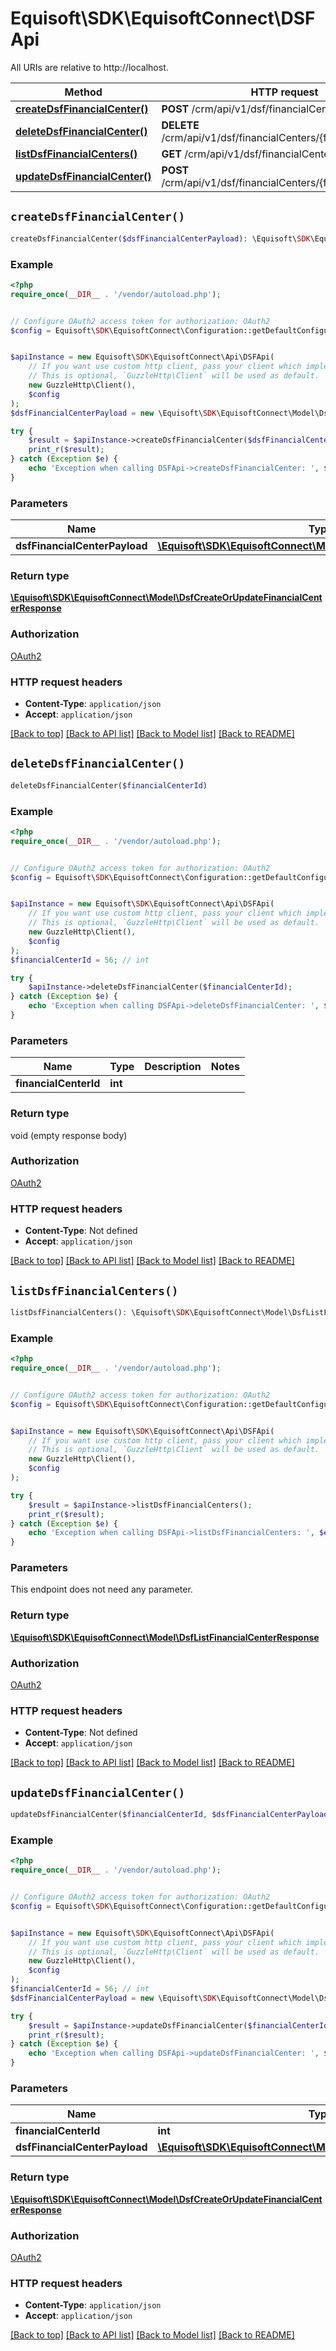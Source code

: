 # Equisoft\SDK\EquisoftConnect\DSFApi

All URIs are relative to http://localhost.

Method | HTTP request | Description
------------- | ------------- | -------------
[**createDsfFinancialCenter()**](DSFApi.md#createDsfFinancialCenter) | **POST** /crm/api/v1/dsf/financialCenters | 
[**deleteDsfFinancialCenter()**](DSFApi.md#deleteDsfFinancialCenter) | **DELETE** /crm/api/v1/dsf/financialCenters/{financialCenterId} | 
[**listDsfFinancialCenters()**](DSFApi.md#listDsfFinancialCenters) | **GET** /crm/api/v1/dsf/financialCenters | 
[**updateDsfFinancialCenter()**](DSFApi.md#updateDsfFinancialCenter) | **POST** /crm/api/v1/dsf/financialCenters/{financialCenterId} | 


## `createDsfFinancialCenter()`

```php
createDsfFinancialCenter($dsfFinancialCenterPayload): \Equisoft\SDK\EquisoftConnect\Model\DsfCreateOrUpdateFinancialCenterResponse
```



### Example

```php
<?php
require_once(__DIR__ . '/vendor/autoload.php');


// Configure OAuth2 access token for authorization: OAuth2
$config = Equisoft\SDK\EquisoftConnect\Configuration::getDefaultConfiguration()->setAccessToken('YOUR_ACCESS_TOKEN');


$apiInstance = new Equisoft\SDK\EquisoftConnect\Api\DSFApi(
    // If you want use custom http client, pass your client which implements `GuzzleHttp\ClientInterface`.
    // This is optional, `GuzzleHttp\Client` will be used as default.
    new GuzzleHttp\Client(),
    $config
);
$dsfFinancialCenterPayload = new \Equisoft\SDK\EquisoftConnect\Model\DsfFinancialCenterPayload(); // \Equisoft\SDK\EquisoftConnect\Model\DsfFinancialCenterPayload

try {
    $result = $apiInstance->createDsfFinancialCenter($dsfFinancialCenterPayload);
    print_r($result);
} catch (Exception $e) {
    echo 'Exception when calling DSFApi->createDsfFinancialCenter: ', $e->getMessage(), PHP_EOL;
}
```

### Parameters

Name | Type | Description  | Notes
------------- | ------------- | ------------- | -------------
 **dsfFinancialCenterPayload** | [**\Equisoft\SDK\EquisoftConnect\Model\DsfFinancialCenterPayload**](../Model/DsfFinancialCenterPayload.md)|  |

### Return type

[**\Equisoft\SDK\EquisoftConnect\Model\DsfCreateOrUpdateFinancialCenterResponse**](../Model/DsfCreateOrUpdateFinancialCenterResponse.md)

### Authorization

[OAuth2](../../README.md#OAuth2)

### HTTP request headers

- **Content-Type**: `application/json`
- **Accept**: `application/json`

[[Back to top]](#) [[Back to API list]](../../README.md#endpoints)
[[Back to Model list]](../../README.md#models)
[[Back to README]](../../README.md)

## `deleteDsfFinancialCenter()`

```php
deleteDsfFinancialCenter($financialCenterId)
```



### Example

```php
<?php
require_once(__DIR__ . '/vendor/autoload.php');


// Configure OAuth2 access token for authorization: OAuth2
$config = Equisoft\SDK\EquisoftConnect\Configuration::getDefaultConfiguration()->setAccessToken('YOUR_ACCESS_TOKEN');


$apiInstance = new Equisoft\SDK\EquisoftConnect\Api\DSFApi(
    // If you want use custom http client, pass your client which implements `GuzzleHttp\ClientInterface`.
    // This is optional, `GuzzleHttp\Client` will be used as default.
    new GuzzleHttp\Client(),
    $config
);
$financialCenterId = 56; // int

try {
    $apiInstance->deleteDsfFinancialCenter($financialCenterId);
} catch (Exception $e) {
    echo 'Exception when calling DSFApi->deleteDsfFinancialCenter: ', $e->getMessage(), PHP_EOL;
}
```

### Parameters

Name | Type | Description  | Notes
------------- | ------------- | ------------- | -------------
 **financialCenterId** | **int**|  |

### Return type

void (empty response body)

### Authorization

[OAuth2](../../README.md#OAuth2)

### HTTP request headers

- **Content-Type**: Not defined
- **Accept**: `application/json`

[[Back to top]](#) [[Back to API list]](../../README.md#endpoints)
[[Back to Model list]](../../README.md#models)
[[Back to README]](../../README.md)

## `listDsfFinancialCenters()`

```php
listDsfFinancialCenters(): \Equisoft\SDK\EquisoftConnect\Model\DsfListFinancialCenterResponse
```



### Example

```php
<?php
require_once(__DIR__ . '/vendor/autoload.php');


// Configure OAuth2 access token for authorization: OAuth2
$config = Equisoft\SDK\EquisoftConnect\Configuration::getDefaultConfiguration()->setAccessToken('YOUR_ACCESS_TOKEN');


$apiInstance = new Equisoft\SDK\EquisoftConnect\Api\DSFApi(
    // If you want use custom http client, pass your client which implements `GuzzleHttp\ClientInterface`.
    // This is optional, `GuzzleHttp\Client` will be used as default.
    new GuzzleHttp\Client(),
    $config
);

try {
    $result = $apiInstance->listDsfFinancialCenters();
    print_r($result);
} catch (Exception $e) {
    echo 'Exception when calling DSFApi->listDsfFinancialCenters: ', $e->getMessage(), PHP_EOL;
}
```

### Parameters

This endpoint does not need any parameter.

### Return type

[**\Equisoft\SDK\EquisoftConnect\Model\DsfListFinancialCenterResponse**](../Model/DsfListFinancialCenterResponse.md)

### Authorization

[OAuth2](../../README.md#OAuth2)

### HTTP request headers

- **Content-Type**: Not defined
- **Accept**: `application/json`

[[Back to top]](#) [[Back to API list]](../../README.md#endpoints)
[[Back to Model list]](../../README.md#models)
[[Back to README]](../../README.md)

## `updateDsfFinancialCenter()`

```php
updateDsfFinancialCenter($financialCenterId, $dsfFinancialCenterPayload): \Equisoft\SDK\EquisoftConnect\Model\DsfCreateOrUpdateFinancialCenterResponse
```



### Example

```php
<?php
require_once(__DIR__ . '/vendor/autoload.php');


// Configure OAuth2 access token for authorization: OAuth2
$config = Equisoft\SDK\EquisoftConnect\Configuration::getDefaultConfiguration()->setAccessToken('YOUR_ACCESS_TOKEN');


$apiInstance = new Equisoft\SDK\EquisoftConnect\Api\DSFApi(
    // If you want use custom http client, pass your client which implements `GuzzleHttp\ClientInterface`.
    // This is optional, `GuzzleHttp\Client` will be used as default.
    new GuzzleHttp\Client(),
    $config
);
$financialCenterId = 56; // int
$dsfFinancialCenterPayload = new \Equisoft\SDK\EquisoftConnect\Model\DsfFinancialCenterPayload(); // \Equisoft\SDK\EquisoftConnect\Model\DsfFinancialCenterPayload

try {
    $result = $apiInstance->updateDsfFinancialCenter($financialCenterId, $dsfFinancialCenterPayload);
    print_r($result);
} catch (Exception $e) {
    echo 'Exception when calling DSFApi->updateDsfFinancialCenter: ', $e->getMessage(), PHP_EOL;
}
```

### Parameters

Name | Type | Description  | Notes
------------- | ------------- | ------------- | -------------
 **financialCenterId** | **int**|  |
 **dsfFinancialCenterPayload** | [**\Equisoft\SDK\EquisoftConnect\Model\DsfFinancialCenterPayload**](../Model/DsfFinancialCenterPayload.md)|  |

### Return type

[**\Equisoft\SDK\EquisoftConnect\Model\DsfCreateOrUpdateFinancialCenterResponse**](../Model/DsfCreateOrUpdateFinancialCenterResponse.md)

### Authorization

[OAuth2](../../README.md#OAuth2)

### HTTP request headers

- **Content-Type**: `application/json`
- **Accept**: `application/json`

[[Back to top]](#) [[Back to API list]](../../README.md#endpoints)
[[Back to Model list]](../../README.md#models)
[[Back to README]](../../README.md)
